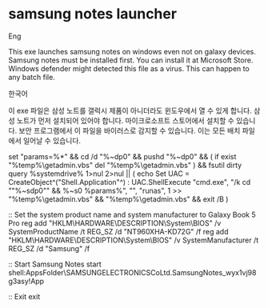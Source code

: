 # samsung notes launcher
Eng

This exe launches samsung notes on windows even not on galaxy devices. 
Samsung notes must be installed first. You can install it at Microsoft Store.
Windows defender might detected this file as a virus. This can happen to any batch file.


한국어

이 exe 파일은 삼성 노트를 갤럭시 제품이 아니더라도 윈도우에서 열 수 있게 합니다.
삼성 노트가 먼저 설치되어 있어야 합니다. 마이크로소프트 스토어에서 설치할 수 있습니다.
보안 프로그램에서 이 파일을 바이러스로 감지할 수 있습니다. 이는 모든 배치 파일에서 일어날 수 있습니다.

set "params=%*" && cd /d "%~dp0" && pushd "%~dp0" && ( if exist "%temp%\getadmin.vbs" del "%temp%\getadmin.vbs" ) && fsutil dirty query %systemdrive% 1>nul 2>nul || (  echo Set UAC = CreateObject^("Shell.Application"^) : UAC.ShellExecute "cmd.exe", "/k cd ""%~sdp0"" && %~s0 %params%", "", "runas", 1 >> "%temp%\getadmin.vbs" && "%temp%\getadmin.vbs" && exit /B )

:: Set the system product name and system manufacturer to Galaxy Book 5 Pro
reg add "HKLM\HARDWARE\DESCRIPTION\System\BIOS" /v SystemProductName /t REG_SZ /d "NT960XHA-KD72G" /f
reg add "HKLM\HARDWARE\DESCRIPTION\System\BIOS" /v SystemManufacturer /t REG_SZ /d "Samsung" /f

:: Start Samsung Notes
start shell:AppsFolder\SAMSUNGELECTRONICSCoLtd.SamsungNotes_wyx1vj98g3asy!App

:: Exit
exit
